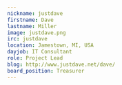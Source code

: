 ```yaml
---
nickname: justdave
firstname: Dave
lastname: Miller
image: justdave.png
irc: justdave
location: Jamestown, MI, USA
dayjob: IT Consultant
role: Project Lead
blog: http://www.justdave.net/dave/
board_position: Treasurer
---
```


